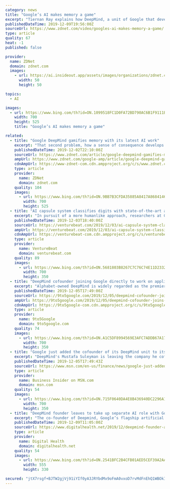 ```yaml
---
category: news
title: "Google’s AI makes memory a game"
excerpt: "Tiernan Ray explains how DeepMind, a unit of Google that develops ambitious AI projects, found a way to stimulate the kind of long-term planning of risk and reward that humans do by turning memory into a game of actions and future payoffs. Read more: https://zd.net/2YEyR9W"
publishedDateTime: 2019-12-09T19:56:00Z
sourceUrl: https://www.zdnet.com/video/googles-ai-makes-memory-a-game/
type: article
quality: 67
heat: -1
published: false

provider:
  name: ZDNet
  domain: zdnet.com
  images:
    - url: https://ai.insideout.app/assets/images/organizations/zdnet.com-50x50.jpg
      width: 50
      height: 50

topics:
  - AI

images:
  - url: https://www.bing.com/th?id=ON.1099518FC1D0FA72BD790AC6B1F9111B
    width: 700
    height: 525
    title: "Google’s AI makes memory a game"

related:
  - title: "Google DeepMind gamifies memory with its latest AI work"
    excerpt: "That second problem, how a sense of consequence develops over long stretches, is the subject of recent work by Google's DeepMind unit. They asked how they can create something in software that is like what people do when they figure out the long-term consequences of their choices. DeepMind's solution is a deep learning program they call ..."
    publishedDateTime: 2019-12-02T22:10:00Z
    sourceUrl: https://www.zdnet.com/article/google-deepmind-gamifies-memory-with-its-latest-ai-work/
    ampUrl: https://www.zdnet.com/google-amp/article/google-deepmind-gamifies-memory-with-its-latest-ai-work/
    cdnAmpUrl: https://www-zdnet-com.cdn.ampproject.org/c/s/www.zdnet.com/google-amp/article/google-deepmind-gamifies-memory-with-its-latest-ai-work/
    type: article
    provider:
      name: ZDNet
      domain: zdnet.com
    quality: 104
    images:
      - url: https://www.bing.com/th?id=ON.9BB7B3CFDA35885A8417A8684146BF72
        width: 700
        height: 525
  - title: "AI capsule system classifies digits with state-of-the-art accuracy"
    excerpt: "In pursuit of a more humanlike approach, researchers at Google, Alphabet subsidiary DeepMind, and the University of Oxford propose what they call the Stacked Capsule Autoencoder (SCAE), which reasons about objects using the geometric relationships between their parts. Since these relationships don’t depend on the position from which the model ..."
    publishedDateTime: 2019-12-03T18:40:00Z
    sourceUrl: https://venturebeat.com/2019/12/03/ai-capsule-system-classifies-digits-with-state-of-the-art-accuracy/
    ampUrl: https://venturebeat.com/2019/12/03/ai-capsule-system-classifies-digits-with-state-of-the-art-accuracy/amp/
    cdnAmpUrl: https://venturebeat-com.cdn.ampproject.org/c/s/venturebeat.com/2019/12/03/ai-capsule-system-classifies-digits-with-state-of-the-art-accuracy/amp/
    type: article
    provider:
      name: VentureBeat
      domain: venturebeat.com
    quality: 89
    images:
      - url: https://www.bing.com/th?id=ON.5681803B8267C7C76C74E11D2332A911
        width: 700
        height: 350
  - title: "DeepMind cofounder joining Google directly to work on applied AI"
    excerpt: "Alphabet-owned DeepMind is widely regarded as the premiere artificial intelligence research lab. Co-founder Mustafa Suleyman announced today that he’s joining Google directly. Suleyman started DeepMind in 2010 with current CEO Demis Hassabis and Shane Legg. Originally chief product officer, the Google acquisition in 2014 saw him become head ..."
    publishedDateTime: 2019-12-05T17:49:00Z
    sourceUrl: https://9to5google.com/2019/12/05/deepmind-cofounder-joins-google/
    ampUrl: https://9to5google.com/2019/12/05/deepmind-cofounder-joins-google/amp/
    cdnAmpUrl: https://9to5google-com.cdn.ampproject.org/c/s/9to5google.com/2019/12/05/deepmind-cofounder-joins-google/amp/
    type: article
    provider:
      name: 9to5Google
      domain: 9to5google.com
    quality: 74
    images:
      - url: https://www.bing.com/th?id=ON.A1C5DF8994569E3AFC7ADDB67A17765D
        width: 700
        height: 350
  - title: "Google just added the cofounder of its DeepMind unit to its own AI team"
    excerpt: "DeepMind's Mustafa Suleyman is leaving the company he cofounded, which Google acquired in 2014 for $400 million, to join the parent company's AI unit."
    publishedDateTime: 2019-12-05T17:49:43Z
    sourceUrl: https://www.msn.com/en-us/finance/news/google-just-added-the-cofounder-of-its-deepmind-unit-to-its-own-ai-team/ar-BBXP0rD
    type: article
    provider:
      name: Business Insider on MSN.com
      domain: msn.com
    quality: 54
    images:
      - url: https://www.bing.com/th?id=ON.715F0640DA4E8B436940DC2296A1C14C
        width: 700
        height: 350
  - title: "DeepMind founder leaves to take up separate AI role with Google"
    excerpt: "The co-founder of Deepmind, Google’s flagship artificial intelligence company, has left his post to take up another position within the multinational technology company. Mustafa Suleyman announced on Twitter he would be joining Google’s team looking at the opportunities and impacts of applied artificial intelligence. Suleyman was placed on ..."
    publishedDateTime: 2019-12-09T11:05:00Z
    sourceUrl: https://www.digitalhealth.net/2019/12/deepmind-founder-ai-google/
    type: article
    provider:
      name: Digital Health
      domain: digitalhealth.net
    quality: 54
    images:
      - url: https://www.bing.com/th?id=ON.2541BFC2B4CFB01AED5CEF39A2AA0A20
        width: 555
        height: 330

secured: "jtX7rsgf+BJTW2gjVj91iYIf0yA3JRYbdMx9oFmA0vxoD7rvMdFnEhQ1WBOkI9fM173Y/ejpKllEKHcXfz4mHXql7370UX439iaYVMU0ihG7IC7W/uiN9TzMqmUiWR2kHmKhF5pL7sV1EvNNbsWARFHlGRYKa77BRUTCLioEbrArfLiYEu3UzgvHfhBTuGwlLazRMXBcPY6HT9w79buyRgULdTLZXppQbVunCdoW/UQ98eX1f8Wq1sU2tuN508vqzihYIpKFsv8xL9w9vlEm8Q==;vUJxY198jqQc2wkbHbWkag=="
---
```


